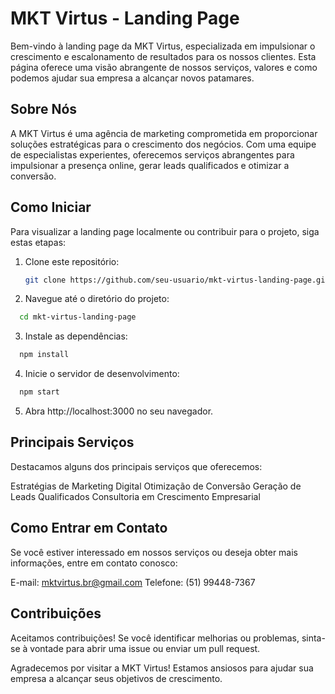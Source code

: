 # MKT Virtus - Landing Page

Bem-vindo à landing page da MKT Virtus, especializada em impulsionar o crescimento e escalonamento de resultados para os nossos clientes. Esta página oferece uma visão abrangente de nossos serviços, valores e como podemos ajudar sua empresa a alcançar novos patamares.

## Sobre Nós

A MKT Virtus é uma agência de marketing comprometida em proporcionar soluções estratégicas para o crescimento dos negócios. Com uma equipe de especialistas experientes, oferecemos serviços abrangentes para impulsionar a presença online, gerar leads qualificados e otimizar a conversão.

## Como Iniciar

Para visualizar a landing page localmente ou contribuir para o projeto, siga estas etapas:

1. Clone este repositório:

   ```bash
   git clone https://github.com/seu-usuario/mkt-virtus-landing-page.git
   ```

2. Navegue até o diretório do projeto:

  ```bash
    cd mkt-virtus-landing-page
  ```

3. Instale as dependências:

  ```bash
    npm install
  ```
4. Inicie o servidor de desenvolvimento:

  ```bash
    npm start
  ```

5. Abra http://localhost:3000 no seu navegador.

## Principais Serviços
Destacamos alguns dos principais serviços que oferecemos:

Estratégias de Marketing Digital
Otimização de Conversão
Geração de Leads Qualificados
Consultoria em Crescimento Empresarial

## Como Entrar em Contato
Se você estiver interessado em nossos serviços ou deseja obter mais informações, entre em contato conosco:

E-mail: mktvirtus.br@gmail.com
Telefone: (51) 99448-7367

## Contribuições
Aceitamos contribuições! Se você identificar melhorias ou problemas, sinta-se à vontade para abrir uma issue ou enviar um pull request.

Agradecemos por visitar a MKT Virtus! Estamos ansiosos para ajudar sua empresa a alcançar seus objetivos de crescimento.